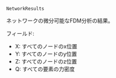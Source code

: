 ```
NetworkResults
```

ネットワークの微分可能なFDM分析の結果。

フィールド:

  * X: すべてのノードのx位置
  * Y: すべてのノードのy位置
  * Z: すべてのノードのz位置
  * Q: すべての要素の力密度

